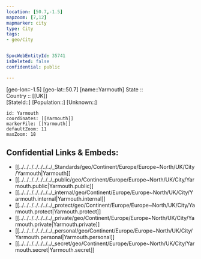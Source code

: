 ```yaml
---
location: [50.7,-1.5] 
mapzoom: [7,12] 
mapmarker: city 
type: City
tags:
- geo/City


SpocWebEntityId: 35741
isDeleted: false
confidential: public

---
```

[geo-lon::-1.5] 
[geo-lat::50.7] 
[name::Yarmouth] 
State ::  
Country :: [[UK]]  
[StateId::] 
[Population::] 
[Unknown::] 


```leaflet
id: Yarmouth
coordinates: [[Yarmouth]] 
markerFile: [[Yarmouth]] 
defaultZoom: 11 
maxZoom: 18
```


## Confidential Links & Embeds: 
- [[../../../../../../../_Standards/geo/Continent/Europe/Europe~North/UK/City/Yarmouth|Yarmouth]] 
- [[../../../../../../../_public/geo/Continent/Europe/Europe~North/UK/City/Yarmouth.public|Yarmouth.public]] 
- [[../../../../../../../_internal/geo/Continent/Europe/Europe~North/UK/City/Yarmouth.internal|Yarmouth.internal]] 
- [[../../../../../../../_protect/geo/Continent/Europe/Europe~North/UK/City/Yarmouth.protect|Yarmouth.protect]] 
- [[../../../../../../../_private/geo/Continent/Europe/Europe~North/UK/City/Yarmouth.private|Yarmouth.private]] 
- [[../../../../../../../_personal/geo/Continent/Europe/Europe~North/UK/City/Yarmouth.personal|Yarmouth.personal]] 
- [[../../../../../../../_secret/geo/Continent/Europe/Europe~North/UK/City/Yarmouth.secret|Yarmouth.secret]] 
